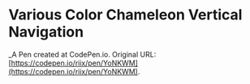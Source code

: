 # Various Color Chameleon Vertical Navigation 
 _A Pen created at CodePen.io. Original URL: [https://codepen.io/riix/pen/YoNKWM](https://codepen.io/riix/pen/YoNKWM).

 